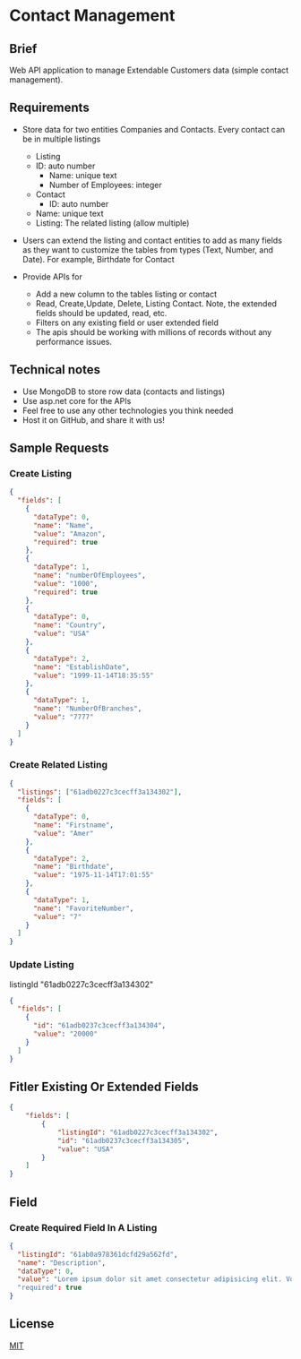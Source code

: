 # Contact Management

## Brief

Web API application to manage Extendable Customers data (simple contact management).

## Requirements

- Store data for two entities Companies and Contacts. Every contact can be in multiple listings
  - Listing
  - ID: auto number
    - Name: unique text
    - Number of Employees: integer
  - Contact
    - ID: auto number
  - Name: unique text
  - Listing: The related listing (allow multiple)
- Users can extend the listing and contact entities to add as many fields as they want to customize the tables from types (Text, Number, and Date). For example, Birthdate for Contact

- Provide APIs for
  - Add a new column to the tables listing or contact
  - Read, Create,Update, Delete, Listing Contact. Note, the extended fields should be updated, read, etc.
  - Filters on any existing field or user extended field
  - The apis should be working with millions of records without any performance issues.

## Technical notes

- Use MongoDB to store row data (contacts and listings)
- Use asp.net core for the APIs
- Feel free to use any other technologies you think needed
- Host it on GitHub, and share it with us!

## Sample Requests

### Create Listing

```json
{
  "fields": [
    {
      "dataType": 0,
      "name": "Name",
      "value": "Amazon",
      "required": true
    },
    {
      "dataType": 1,
      "name": "numberOfEmployees",
      "value": "1000",
      "required": true
    },
    {
      "dataType": 0,
      "name": "Country",
      "value": "USA"
    },
    {
      "dataType": 2,
      "name": "EstablishDate",
      "value": "1999-11-14T18:35:55"
    },
    {
      "dataType": 1,
      "name": "NumberOfBranches",
      "value": "7777"
    }
  ]
}
```

### Create Related Listing

```json
{
  "listings": ["61adb0227c3cecff3a134302"],
  "fields": [
    {
      "dataType": 0,
      "name": "Firstname",
      "value": "Amer"
    },
    {
      "dataType": 2,
      "name": "Birthdate",
      "value": "1975-11-14T17:01:55"
    },
    {
      "dataType": 1,
      "name": "FavoriteNumber",
      "value": "7"
    }
  ]
}
```

### Update Listing

listingId "61adb0227c3cecff3a134302"

```json
{
  "fields": [
    {      
      "id": "61adb0237c3cecff3a134304",
      "value": "20000"
    }
  ]
}
```

## Fitler Existing Or Extended Fields

```json
{
    "fields": [
        {
            "listingId": "61adb0227c3cecff3a134302",
            "id": "61adb0237c3cecff3a134305",
            "value": "USA"
        }
    ]
}
```

## Field

### Create Required Field In A Listing

```json
{
  "listingId": "61ab0a978361dcfd29a562fd",
  "name": "Description",
  "dataType": 0,
  "value": "Lorem ipsum dolor sit amet consectetur adipisicing elit. Voluptas porro, ad quos culpa deleniti, quis eaque itaque ea perferendis sint nisi quaerat, odit et dicta in ipsum fuga vitae consequatur."
  "required": true
}
```

## License

[MIT](LICENSE)
